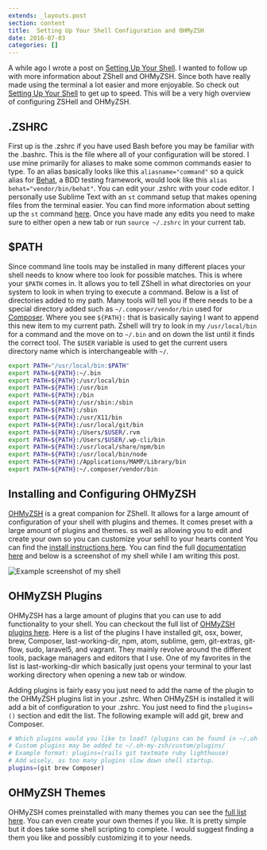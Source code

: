 ```yaml
---
extends: _layouts.post
section: content
title:  Setting Up Your Shell Configuration and OHMyZSH
date: 2016-07-03
categories: []
---
```

A while ago I wrote  a post on [Setting Up Your Shell](/2015/09/29/setting-up-your-shell/). I wanted to follow up with more information about ZShell and OHMyZSH. Since both have really made using the terminal a lot easier and more enjoyable. So check out [Setting Up Your Shell](/2015/09/29/setting-up-your-shell/) to get up to speed. This will be a very high overview of configuring ZSHell and OHMyZSH.

## .ZSHRC
First up is the .zshrc if you have used Bash before you may be familiar with the .bashrc. This is the file where all of your configuration will be stored. I use mine primarily for aliases to make some common commands easier to type. To an alias basically looks like this `aliasname="command"` so a quick alias for [Behat](http://docs.behat.org/), a BDD testing framework, would look like this `alias behat="vendor/bin/behat"`. You can edit your .zshrc with your code editor. I personally use Sublime Text with an `st` command setup that makes opening files from the terminal easier. You can find more information about setting up the `st` command [here](https://www.sublimetext.com/docs/3/osx_command_line.html). Once you have made any edits you need to make sure to either open a new tab or run `source ~/.zshrc` in your current tab.

## $PATH
Since command line tools may be installed in many different places your shell needs to know where too look for possible matches. This is where your `$PATH` comes in. It allows you to tell ZShell in what directories on your system to look in when trying to execute a command. Below is a list of directories added to my path. Many tools will tell you if there needs to be a special directory added such as  `~/.composer/vendor/bin` used for [Composer](https://getcomposer.org/). Where you see `${PATH}:` that is basically saying I want to append this new item to my current path. Zshell will try to look in my `/usr/local/bin` for a command and the move on to `~/.bin` and on down the list until it finds the correct tool. The `$USER` variable is used to get the current users directory name which is interchangeable with `~/`.
```bash
export PATH="/usr/local/bin:$PATH"
export PATH=${PATH}:~/.bin
export PATH=${PATH}:/usr/local/bin
export PATH=${PATH}:/usr/bin
export PATH=${PATH}:/bin
export PATH=${PATH}:/usr/sbin:/sbin
export PATH=${PATH}:/sbin
export PATH=${PATH}:/usr/X11/bin
export PATH=${PATH}:/usr/local/git/bin
export PATH=${PATH}:/Users/$USER/.rvm
export PATH=${PATH}:/Users/$USER/.wp-cli/bin
export PATH=${PATH}:/usr/local/share/npm/bin
export PATH=${PATH}:/usr/local/bin/node
export PATH=${PATH}:/Applications/MAMP/Library/bin
export PATH=${PATH}:~/.composer/vendor/bin
```

## Installing and Configuring OHMyZSH
[OHMyZSH](https://github.com/robbyrussell/oh-my-zsh) is a great companion for ZShell. It allows for a large amount of configuration of your shell with plugins and themes. It comes preset with a large amount of plugins and themes. ss well as allowing you to edit and create your own so you can customize your sehll to your hearts content  You can find the [install instructions here](https://github.com/robbyrussell/oh-my-zsh#basic-installation). You can find the full [documentation here](http://ohmyz.sh/) and below is a screenshot of my shell while I am writing this post.

![Example screenshot of my shell](/assets/img/setting-up-your-shell-configuration-and-ohmyzsh-shell-example.png)


## OHMyZSH Plugins
OHMyZSH has a large amount of plugins that you can use to add functionality to your shell. You can checkout the full list of [OHMyZSH plugins here](https://github.com/robbyrussell/oh-my-zsh/wiki/Plugins). Here is a list of the plugins I have installed git, osx, bower, brew, Composer, last-working-dir, npm, atom, sublime, gem, git-extras, git-flow, sudo, laravel5, and vagrant. They mainly revolve around the different tools, package managers and editors that I use. One of my favorites in the list is last-working-dir which basically just opens your terminal to your last working directory when opening a new tab or window.

Adding plugins is fairly easy you just need to add the name of the plugin to the OHMyZSH plugins list in your .zshrc. When OHMyZSH is installed it will add a bit of configuration to your .zshrc. You just need to find the `plugins=()` section and edit the list. The following example will add git, brew and Composer.
```bash
# Which plugins would you like to load? (plugins can be found in ~/.oh-my-zsh/plugins/*)
# Custom plugins may be added to ~/.oh-my-zsh/custom/plugins/
# Example format: plugins=(rails git textmate ruby lighthouse)
# Add wisely, as too many plugins slow down shell startup.
plugins=(git brew Composer)
```

## OHMyZSH Themes
OHMyZSH comes preinstalled with many themes you can see the [full list here](https://github.com/robbyrussell/oh-my-zsh/wiki/themes). You can even create your own themes if you like. It is pretty simple but it does take some shell scripting to complete.  I would suggest finding a them you like and possibly customizing it to your needs.
